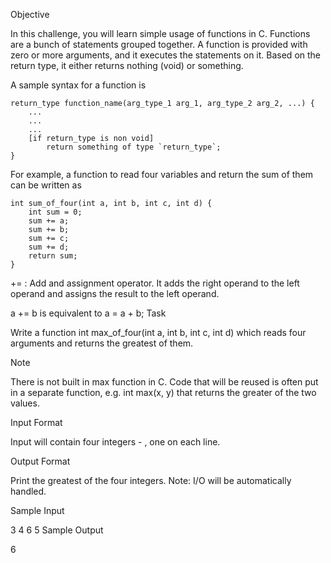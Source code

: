 Objective

In this challenge, you will learn simple usage of functions in C. Functions are a bunch of statements grouped together. A function is provided with zero or more arguments, and it executes the statements on it. Based on the return type, it either returns nothing (void) or something.

A sample syntax for a function is

	return_type function_name(arg_type_1 arg_1, arg_type_2 arg_2, ...) {
    	...
        ...
        ...
        [if return_type is non void]
        	return something of type `return_type`;
    }
For example, a function to read four variables and return the sum of them can be written as

	int sum_of_four(int a, int b, int c, int d) {
    	int sum = 0;
        sum += a;
        sum += b;
        sum += c;
        sum += d;
        return sum;
    }
+= : Add and assignment operator. It adds the right operand to the left operand and assigns the result to the left operand.

a += b is equivalent to a = a + b;
Task

Write a function int max_of_four(int a, int b, int c, int d) which reads four arguments and returns the greatest of them.

Note

There is not built in max function in C. Code that will be reused is often put in a separate function, e.g. int max(x, y) that returns the greater of the two values.

Input Format

Input will contain four integers -  , one on each line.

Output Format

Print the greatest of the four integers.
Note: I/O will be automatically handled.

Sample Input

3
4
6
5
Sample Output

6
